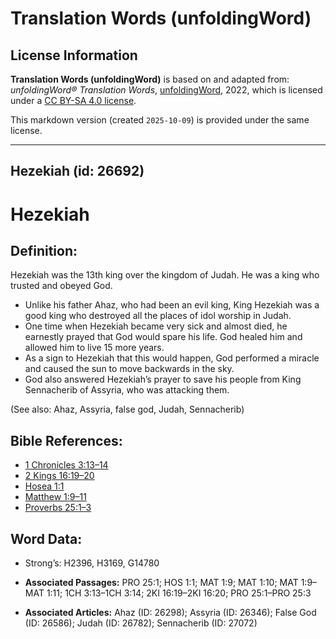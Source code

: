 # Translation Words (unfoldingWord)

## License Information

**Translation Words (unfoldingWord)** is based on and adapted from: _unfoldingWord® Translation Words_, [unfoldingWord](https://unfoldingword.org/utw), 2022, which is licensed under a [CC BY-SA 4.0 license](https://creativecommons.org/licenses/by-sa/4.0/legalcode.en).

This markdown version (created `2025-10-09`) is provided under the same license.



--------------------------------

## Hezekiah (id: 26692)

Hezekiah
========

Definition:
-----------

Hezekiah was the 13th king over the kingdom of Judah. He was a king who trusted and obeyed God.

* Unlike his father Ahaz, who had been an evil king, King Hezekiah was a good king who destroyed all the places of idol worship in Judah.
* One time when Hezekiah became very sick and almost died, he earnestly prayed that God would spare his life. God healed him and allowed him to live 15 more years.
* As a sign to Hezekiah that this would happen, God performed a miracle and caused the sun to move backwards in the sky.
* God also answered Hezekiah’s prayer to save his people from King Sennacherib of Assyria, who was attacking them.

(See also: Ahaz, Assyria, false god, Judah, Sennacherib)

Bible References:
-----------------

* [1 Chronicles 3:13–14](https://ref.ly/1Chr3:13-1Chr3:14)
* [2 Kings 16:19–20](https://ref.ly/2Kgs16:19-2Kgs16:20)
* [Hosea 1:1](https://ref.ly/Hos1:1)
* [Matthew 1:9–11](https://ref.ly/Matt1:9-Matt1:11)
* [Proverbs 25:1–3](https://ref.ly/Prov25:1-Prov25:3)

Word Data:
----------

* Strong’s: H2396, H3169, G14780

* **Associated Passages:** PRO 25:1; HOS 1:1; MAT 1:9; MAT 1:10; MAT 1:9–MAT 1:11; 1CH 3:13–1CH 3:14; 2KI 16:19–2KI 16:20; PRO 25:1–PRO 25:3
* **Associated Articles:** Ahaz (ID: 26298); Assyria (ID: 26346); False God (ID: 26586); Judah (ID: 26782); Sennacherib (ID: 27072)

